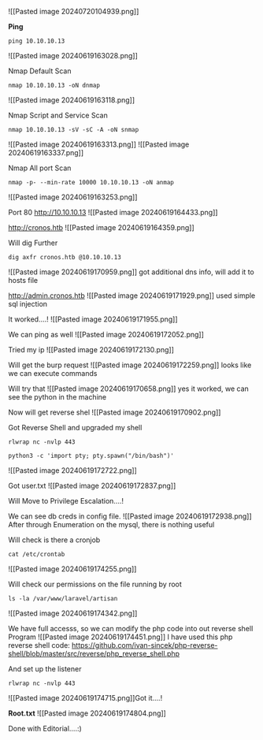 ![[Pasted image 20240720104939.png]]

**Ping**
```
ping 10.10.10.13
```
![[Pasted image 20240619163028.png]]

Nmap Default Scan 
```
nmap 10.10.10.13 -oN dnmap
```
![[Pasted image 20240619163118.png]]

Nmap Script and Service Scan
```
nmap 10.10.10.13 -sV -sC -A -oN snmap
```
![[Pasted image 20240619163313.png]]
![[Pasted image 20240619163337.png]]

Nmap All port Scan
```
nmap -p- --min-rate 10000 10.10.10.13 -oN anmap
```
![[Pasted image 20240619163253.png]]

Port 80
http://10.10.10.13
![[Pasted image 20240619164433.png]]

http://cronos.htb
![[Pasted image 20240619164359.png]]

Will dig Further
```
dig axfr cronos.htb @10.10.10.13
```
![[Pasted image 20240619170959.png]]
got additional dns info, will add it to hosts file

http://admin.cronos.htb
![[Pasted image 20240619171929.png]]
used simple sql injection

It worked....!
![[Pasted image 20240619171955.png]]

We can ping as well
![[Pasted image 20240619172052.png]]

Tried my ip
![[Pasted image 20240619172130.png]]

Will get the burp request
![[Pasted image 20240619172259.png]]
looks like we can execute commands

Will try that
![[Pasted image 20240619170658.png]]
yes it worked, we can see the python in the machine

Now will get reverse shel
![[Pasted image 20240619170902.png]]

Got Reverse Shell and upgraded my shell
```
rlwrap nc -nvlp 443
```
```
python3 -c 'import pty; pty.spawn("/bin/bash")'
```
![[Pasted image 20240619172722.png]]

Got user.txt 
![[Pasted image 20240619172837.png]]

Will Move to Privilege Escalation....!

We can see db creds in config file.
![[Pasted image 20240619172938.png]]
After through Enumeration on the mysql, there is nothing useful

Will check is there a cronjob
```
cat /etc/crontab
```
![[Pasted image 20240619174255.png]]

Will check our permissions on the file running by root
```
ls -la /var/www/laravel/artisan
```
![[Pasted image 20240619174342.png]]

We have full accesss, so we can modify the php code into out reverse shell Program
![[Pasted image 20240619174451.png]]
I have used this php reverse shell code: https://github.com/ivan-sincek/php-reverse-shell/blob/master/src/reverse/php_reverse_shell.php

And set up the listener
```
rlwrap nc -nvlp 443
```
![[Pasted image 20240619174715.png]]Got it....!

**Root.txt**
![[Pasted image 20240619174804.png]]



Done with Editorial....:)